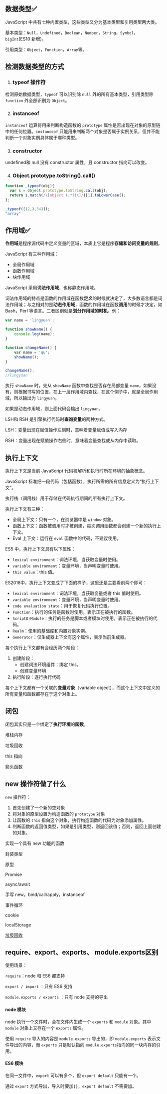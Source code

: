 ## 数据类型✅

JavaScript 中共有七种内置类型，这些类型又分为基本类型和引用类型两大类。

基本类型：`Null`，`Undefined`，`Boolean`，`Number`，`String`，`Symbol`，`bigInt`(ES10 新增)。

引用类型：`Object`，`Function`，`Array`等。

## 检测数据类型的方式

1. ### typeof 操作符

检测原始数据类型，`typeof` 可以识别除 `null` 外的所有基本类型，引用类型除 `function` 外全部识别为 `Object`。

2. ### instanceof

`instanceof` 运算符用来判断构造函数的 `prototype` 属性是否出现在对象的原型链中的任何位置。`instanceof` 只能用来判断两个对象是否属于实例关系，但并不能判断一个对象实例具体属于哪种类型。

3. ### constructor

undefined和 null 没有 constructor 属性，且 constructor 指向可以改变。

4. ### Object.prototype.toString().call()



```javascript
function _typeof(obj){
  var s = Object.prototype.toString.call(obj);
  return s.match(/\[object (.*?)\]/)[1].toLowerCase();
};

_typeof([12,3,343]);
"array"
```

## 作用域✅

**作用域**是程序源代码中定义变量的区域，本质上它是程序**存储和访问变量的规则**。

JavaScript 有三种作用域：

- 全局作用域
- 函数作用域
- 块作用域

JavaScript 采用**词法作用域**，也称静态作用域。

词法作用域的特点是函数的作用域在函数**定义**的时候就决定了，大多数语言都是词法作用域；与之相对的是**动态作用域**，函数的作用域在函数**调用**的时候才决定，如 Bash，Perl 等语言。二者区别就是**划分作用域的时机**。例：

```javascript
var name = 'lingyuan';

function showName() {
    console.log(name);
}

function changeName() {
    var name = 'qu';
    showName();
}

changeName();
//lingyuan
```

执行 `showName` 时，先从 `showName` 函数中查找是否存在局部变量 `name`，如果没有，则根据书写的位置，在上一层作用域内查找，在这个例子中，就是全局作用域，所以输出为 `lingyuan`。

如果是动态作用域，则上面代码会输出 `lingyuan`。

LSH和 RSH 是引擎执行代码时**查询变量**的两种方式。

LSH：变量出现在赋值操作左侧时，意味着变量赋值或写入内存

RSH：变量出现在赋值操作右侧时，意味着变量查找或从内存中读取。

## 执行上下文

执行上下文是当前 JavaScript 代码被解析和执行时所在环境的抽象概念。

JavaScript 标准把一段代码（包括函数），执行所需的所有信息定义为“执行上下文”。

执行栈（调用栈）用于存储在代码执行期间的所有执行上下文。

执行上下文有三种：

- 全局上下文：只有一个，在浏览器中是 `window` 对象。
- 函数上下文：函数被调用时才被创建，每次调用函数都会创建一个新的执行上下文。
- Eval 上下文：运行在 `eval` 函数中的代码，不建议使用。

ES5 中，执行上下文具有以下属性：

- `lexical environment`：词法环境，当获取变量时使用。
- `variable environment`：变量环境，当声明变量时使用。
- `this value`：this 值。

ES2018中，执行上下文变成了下面的样子，这里还是主要看前两个即可：

- `lexical environment`：词法环境，当获取变量或者 this 值时使用。
- `variable environment`：变量环境，当声明变量时使用。
- `code evaluation state`：用于恢复代码执行位置。
- `Function`：执行的任务是函数时使用，表示正在被执行的函数。
- `ScriptOrModule`：执行的任务是脚本或者模块时使用，表示正在被执行的代码。
- `Realm`：使用的基础库和内置对象实例。
- `Generator`：仅生成器上下文有这个属性，表示当前生成器。

每个执行上下文都有会经历两个阶段：

1. 创建阶段：
   - 创建词法环境组件：绑定 this，
   - 创建变量环境
2. 执行阶段：逐行执行代码





每个上下文都有一个关联的**变量对象**（variable object），而这个上下文中定义的所有变量和函数都存在于这个对象上。

## 闭包

闭包其实只是一个绑定了**执行环境**的**函数**，

堆栈内存

垃圾回收

this 指向

箭头函数

## new 操作符做了什么

`new` 操作符：

1. 首先创建了一个新的空对象
2. 将对象的原型设置为构造函数的 `prototype` 对象
3. 让函数的 `this` 指向这个对象，执行构造函数的代码为对象添加属性。
4. 判断函数的返回值类型，如果是引用类型，则返回该值；否则，返回上面创建的对象。

实现一个具有 new 功能的函数





封装类型

原型

Promise

async/await

手写 new，bind/call/apply，instanceof

事件循环

cookie

localStorage

[垃圾回收](https://segmentfault.com/a/1190000006104910)











































## require、export、exports、 module.exports区别

使用场景：

`require`：node 和 ES6 都支持

`export / import` ：只有 ES6 支持

`module.exports / exports` ：只有 node 支持的导出

#### node 模块

node 执行一个文件时，会在文件内生成一个 `exports` 和 `module` 对象。其中 `module` 对象上又存在一个 `exports` 属性。

使用 `require` 导入的内容是 `module.exports` 导出的，即 `module.exports` 表示文件导出的内容，而 `exports` 只是默认指向 `module.exports`指向的同一块内存的引用。

#### ES6 模块

在同一文件中，`export` 可以有多个，但 `export default` 只能有一个。

通过 `export` 方式导出，导入时要加`{}`，`export default` 不需要加。
